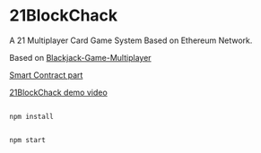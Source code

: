 # 21BlockChack
A 21 Multiplayer Card Game System Based on Ethereum Network.

Based on [Blackjack-Game-Multiplayer](https://github.com/CarlssonK/Blackjack-Game-Multiplayer)

[Smart Contract part](https://github.com/dengbuqi/21BlockChack)

[21BlockChack demo video](https://www.youtube.com/watch?v=hDYOB-JUI7A)   

<code>
npm install
  
npm start
</code>
